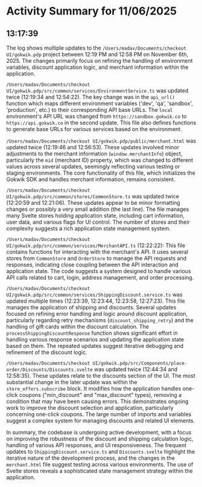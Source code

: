 # Activity Summary for 11/06/2025

## 13:17:39
The log shows multiple updates to the `/Users/madav/Documents/checkout UI/gokwik.pdp` project between 12:19 PM and 12:58 PM on November 6th, 2025.  The changes primarily focus on refining the handling of environment variables, discount application logic, and merchant information within the application.

`/Users/madav/Documents/checkout UI/gokwik.pdp/src/common/services/EnvironmentService.ts` was updated twice (12:19:34 and 12:54:22).  The key change was in the `api_url()` function which maps different environment variables ('dev', 'qa', 'sandbox', 'production', etc.) to their corresponding API base URLs.  The  `local` environment's API URL was changed from `https://sandbox.gokwik.co` to `https://api.gokwik.co` in the second update.  This file also defines functions to generate base URLs for various services based on the environment.

`/Users/madav/Documents/checkout UI/gokwik.pdp/public/merchant.html` was updated twice (12:19:46 and 12:56:53). These updates involved minor adjustments to the merchant information (`window.merchantInfo`) object, particularly the `mid` (merchant ID) property, which was changed to different values across several updates, seemingly reflecting various testing or staging environments.  The core functionality of this file, which initializes the Gokwik SDK and handles merchant information, remains consistent.

`/Users/madav/Documents/checkout UI/gokwik.pdp/src/common/stores/CommonStore.ts` was updated twice (12:20:59 and 12:21:06).  These updates appear to be minor formatting changes or possibly a very small addition (the last line). The file manages many Svelte stores holding application state, including cart information, user data, and various flags for UI control.  The number of stores and their complexity suggests a rich application state management system.

`/Users/madav/Documents/checkout UI/gokwik.pdp/src/common/services/MerchantAPI.ts` (12:22:22): This file contains functions for interacting with the merchant's API.  It uses several stores from `CommonStore` and `OrderStore` to manage the API requests and responses, indicating close coupling between the API interaction and application state.  The code suggests a system designed to handle various API calls related to cart, login, address management, and order processing.

`/Users/madav/Documents/checkout UI/gokwik.pdp/src/common/services/ShippingDiscount.service.ts` was updated multiple times (12:23:39, 12:23:44, 12:23:58, 12:27:23). This file manages the application of shipping and discounts.  Several updates focused on refining error handling and logic around discount application, particularly regarding retry mechanisms (`discount_shipping_retry`) and the handling of gift cards within the discount calculation. The `processShippingDiscountResponse` function shows significant effort in handling various response scenarios and updating the application state based on them.  The repeated updates suggest iterative debugging and refinement of the discount logic.

`/Users/madav/Documents/checkout UI/gokwik.pdp/src/Components/place-order/Discounts/Discounts.svelte` was updated twice (12:44:34 and 12:58:35).  These updates relate to the discounts section of the UI.  The most substantial change in the later update was within the `store_offers.subscribe` block. It modifies how the application handles one-click coupons ("min_discount" and "max_discount" types), removing a condition that may have been causing errors. This demonstrates ongoing work to improve the discount selection and application, particularly concerning one-click coupons.  The large number of imports and variables suggest a complex system for managing discounts and related UI elements.


In summary, the codebase is undergoing active development, with a focus on improving the robustness of the discount and shipping calculation logic, handling of various API responses, and UI responsiveness.  The frequent updates to `ShippingDiscount.service.ts` and `Discounts.svelte` highlight the iterative nature of the development process, and the changes in the `merchant.html` file suggest testing across various environments. The use of Svelte stores reveals a sophisticated state management strategy within the application.
